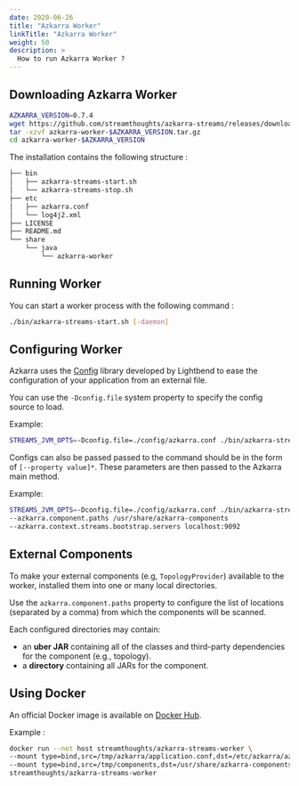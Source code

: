 ```yaml
---
date: 2020-06-26
title: "Azkarra Worker"
linkTitle: "Azkarra Worker"
weight: 50
description: >
  How to run Azkarra Worker ?
---
```


## Downloading Azkarra Worker

```bash
AZKARRA_VERSION=0.7.4
wget https://github.com/streamthoughts/azkarra-streams/releases/download/v$AZKARRA_VERSION/azkarra-worker-$AZKARRA_VERSION.tar.gz -P .
tar -xzvf azkarra-worker-$AZKARRA_VERSION.tar.gz
cd azkarra-worker-$AZKARRA_VERSION
```

The installation contains the following structure : 

```bash
├── bin
│   ├── azkarra-streams-start.sh
│   └── azkarra-streams-stop.sh
├── etc
│   ├── azkarra.conf
│   └── log4j2.xml
├── LICENSE
├── README.md
└── share
    └── java
        └── azkarra-worker

```

## Running Worker

You can start a worker process with the following command : 

```bash
./bin/azkarra-streams-start.sh [-daemon]
```

## Configuring Worker

Azkarra uses the [Config](https://github.com/lightbend/config) library developed by Lightbend to 
ease the configuration of your application from an external file.

You can use the `-Dconfig.file` system property to specify the config source to load.

Example: 
```bash
STREAMS_JVM_OPTS=-Dconfig.file=./config/azkarra.conf ./bin/azkarra-streams-start.sh
```

Configs can also be passed passed to the command should be in the form of `[--property value]*`.
These parameters are then passed to the Azkarra main method.

Example: 

```bash
STREAMS_JVM_OPTS=-Dconfig.file=./config/azkarra.conf ./bin/azkarra-streams-start.sh \
--azkarra.component.paths /usr/share/azkarra-components
--azkarra.context.streams.bootstrap.servers localhost:9092
```

## External Components

To make your external components (e.g, `TopologyProvider`) available to the worker, installed them into one or many local directories.

Use the `azkarra.component.paths` property to configure the list of locations (separated by a comma) 
from which the components will be scanned.

Each configured directories may contain:

* an **uber JAR** containing all of the classes and third-party dependencies for the component (e.g., topology).
* a **directory** containing all JARs for the component.

## Using Docker

An official Docker image is available on [Docker Hub](https://hub.docker.com/r/streamthoughts/azkarra-streams-worker).

Example : 

```bash
docker run --net host streamthoughts/azkarra-streams-worker \
--mount type=bind,src=/tmp/azkarra/application.conf,dst=/etc/azkarra/azkarra.conf \
--mount type=bind,src=/tmp/components,dst=/usr/share/azkarra-components/ \
streamthoughts/azkarra-streams-worker
```
